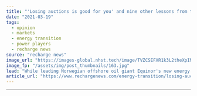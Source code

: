 ```yaml
---
title: "'Losing auctions is good for you' and nine other lessons from the global energy transition"
date: "2021-03-19"
tags: 
  - opinion
  - markets
  - energy transition
  - power players
  - recharge news
source: "recharge news"
image_url: "https://images-global.nhst.tech/image/TVZCSEFXR1k3L2theXpIMW1JNnR4SEwzY2YxRU12Q2I3b3E5RzI0MTczUT0=/nhst/binary/4c5feec89f90b9703d469c96830e60af"
image_fp: "/assets/img/post_thumbnails/163.jpg"
lead: "While leading Norwegian offshore oil giant Equinor's new energy division over the last five years, Stephen Bull wrote a blog to 'capture the experience'. Here, in an exclusive think-piece for Recharge, he distills his diary to certain key essences"
article_url: "https://www.rechargenews.com/energy-transition/losing-auctions-is-good-for-you-and-nine-other-lessons-from-the-global-energy-transition/2-1-983528"
---
```


---
